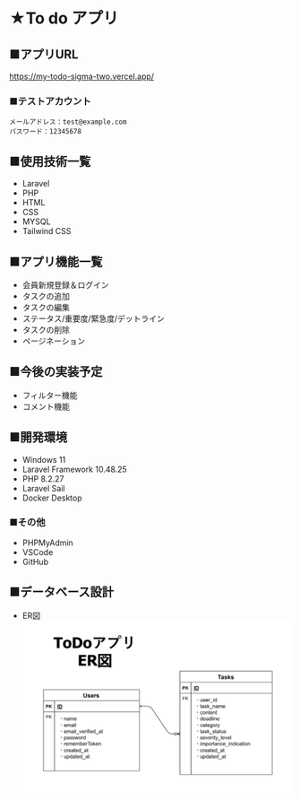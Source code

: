 # ★To do アプリ

## ■アプリURL
https://my-todo-sigma-two.vercel.app/

### ■テストアカウント
~~~
メールアドレス：test@example.com
パスワード：12345678
~~~



## ■使用技術一覧
* Laravel
* PHP
* HTML
* CSS
* MYSQL
* Tailwind CSS


## ■アプリ機能一覧
* 会員新規登録＆ログイン
* タスクの追加
* タスクの編集
* ステータス/重要度/緊急度/デットライン
* タスクの削除
* ページネーション


## ■今後の実装予定
* フィルター機能
* コメント機能


## ■開発環境
* Windows 11
* Laravel Framework 10.48.25
* PHP 8.2.27
* Laravel Sail
* Docker Desktop


### ■その他
* PHPMyAdmin
* VSCode
* GitHub


## ■データベース設計

* ER図
![alt text](image-1.png)